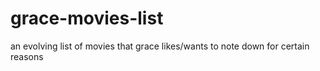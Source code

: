 # grace-movies-list
an evolving list of movies that grace likes/wants to note down for certain reasons

